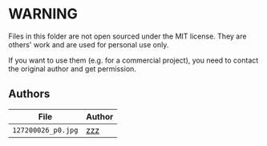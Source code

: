 # WARNING

Files in this folder are not open sourced under the MIT license. They are others' work and are used for personal use only.

If you want to use them (e.g. for a commercial project), you need to contact the original author and get permission.

## Authors

| File | Author |
| --- | --- |
| `127200026_p0.jpg`| [zzz](https://www.pixiv.net/artworks/127200026) |
